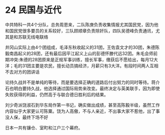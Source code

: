 # 24 民国与近代

中共特科一共4个分队，总务周恩来，二队陈庚负责收集情报尤其国民党，因为他和国民党很多要员的关系较好，三队顾顺章负责除奸队，四队吴德峰负责通讯，尤其是和苏联无线电联络

井冈山实际上由4个团组成，毛泽东秋收起义的31团，王佐袁文才的30团，朱德陈毅南昌起义的28团，还有最后因平江起义上山的彭德怀滕代远32团。朱毛会师前期冲突:朱德的28团原来是正规军事训练，擅长军事，缴获后不愿给出，每月12大洋；毛的31团主要是农民，擅长动员搞经济，月薪只有3大洋。有段时间两人互相不去对方的团讲话

论持久战并不是单纯的等待，而是要选择正确的道路后付出努力的同时等待。蒋介石也明白要持久战，他选择通过国际局势来改变。最终决定与英美联手，因为即使失败获得的利益，仍然高于与联合德日胜利后的结果。

刘少奇派饶淑石到华东局作第一书记，确实做出成绩，甚至高陈毅半级，虽然工作内容似乎大家更认可陈粟。饶为人高傲，不与人亲近，不出事大家不惹他，出了事没人保，最终下场不好

日本一共有镰仓、室町和江户三个幕府。

